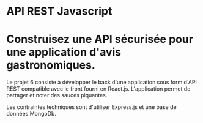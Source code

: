 # API REST Javascript

# Construisez une API sécurisée pour une application d'avis gastronomiques.

Le projet 6 consiste à développer le back d'une application sous form d'API REST compatible avec le front fourni en React.js.
L'application permet de partager et noter des sauces piquantes.

Les contraintes techniques sont d'utiliser Express.js et une base de données MongoDb.
